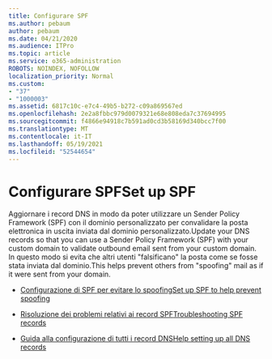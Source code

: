 ```yaml
---
title: Configurare SPF
ms.author: pebaum
author: pebaum
ms.date: 04/21/2020
ms.audience: ITPro
ms.topic: article
ms.service: o365-administration
ROBOTS: NOINDEX, NOFOLLOW
localization_priority: Normal
ms.custom:
- "37"
- "1000003"
ms.assetid: 6817c10c-e7c4-49b5-b272-c09a869567ed
ms.openlocfilehash: 2e2a8fbbc979d0079321e68e808eda7c37694995
ms.sourcegitcommit: f4866e94918c7b591ad0cd3b58169d340bcc7f00
ms.translationtype: MT
ms.contentlocale: it-IT
ms.lasthandoff: 05/19/2021
ms.locfileid: "52544654"
---
```

# <a name="set-up-spf"></a><span data-ttu-id="f4bb3-102">Configurare SPF</span><span class="sxs-lookup"><span data-stu-id="f4bb3-102">Set up SPF</span></span>

<span data-ttu-id="f4bb3-103">Aggiornare i record DNS in modo da poter utilizzare un Sender Policy Framework (SPF) con il dominio personalizzato per convalidare la posta elettronica in uscita inviata dal dominio personalizzato.</span><span class="sxs-lookup"><span data-stu-id="f4bb3-103">Update your DNS records so that you can use a Sender Policy Framework (SPF) with your custom domain to validate outbound email sent from your custom domain.</span></span> <span data-ttu-id="f4bb3-104">In questo modo si evita che altri utenti "falsificano" la posta come se fosse stata inviata dal dominio.</span><span class="sxs-lookup"><span data-stu-id="f4bb3-104">This helps prevent others from "spoofing" mail as if it were sent from your domain.</span></span>
  
- [<span data-ttu-id="f4bb3-105">Configurazione di SPF per evitare lo spoofing</span><span class="sxs-lookup"><span data-stu-id="f4bb3-105">Set up SPF to help prevent spoofing</span></span>](/microsoft-365/security/office-365-security/set-up-spf-in-office-365-to-help-prevent-spoofing)

- [<span data-ttu-id="f4bb3-106">Risoluzione dei problemi relativi ai record SPF</span><span class="sxs-lookup"><span data-stu-id="f4bb3-106">Troubleshooting SPF records</span></span>](/microsoft-365/security/office-365-security/how-office-365-uses-spf-to-prevent-spoofing#SPFTroubleshoot)

- [<span data-ttu-id="f4bb3-107">Guida alla configurazione di tutti i record DNS</span><span class="sxs-lookup"><span data-stu-id="f4bb3-107">Help setting up all DNS records</span></span>](/microsoft-365/admin/get-help-with-domains/create-dns-records-at-any-dns-hosting-provider)
